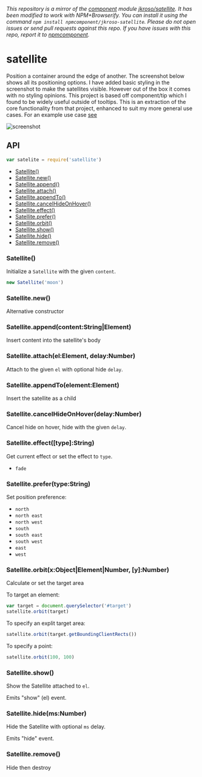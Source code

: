 *This repository is a mirror of the [component](http://component.io) module [jkroso/satellite](http://github.com/jkroso/satellite). It has been modified to work with NPM+Browserify. You can install it using the command `npm install npmcomponent/jkroso-satellite`. Please do not open issues or send pull requests against this repo. If you have issues with this repo, report it to [npmcomponent](https://github.com/airportyh/npmcomponent).*
# satellite

Position a container around the edge of another. The screenshot below shows all its positioning options. I have added basic styling in the screenshot to make the satellites visible. However out of the box it comes with no styling opinions. This project is based off component/tip which I found to be widely useful outside of tooltips. This is an extraction of the core functionality from that project, enhanced to suit my more general use cases. For an example use case [see](jkroso.github.com/contextmenu)

![screenshot](https://raw.github.com/jkroso/satellite/master/Screenshot.png)

## API

```javascript
var satelite = require('satellite')
```
  - [Satellite()](#satellite)
  - [Satellite.new()](#satellitenew)
  - [Satellite.append()](#satelliteappendcontentstringelement)
  - [Satellite.attach()](#satelliteattachelelementdelaynumber)
  - [Satellite.appendTo()](#satelliteappendtoelementelement)
  - [Satellite.cancelHideOnHover()](#satellitecancelhideonhoverdelaynumber)
  - [Satellite.effect()](#satelliteeffecttypestring)
  - [Satellite.prefer()](#satelliteprefertypestring)
  - [Satellite.orbit()](#satelliteorbitxobjectelementnumberynumber)
  - [Satellite.show()](#satelliteshow)
  - [Satellite.hide()](#satellitehidemsnumber)
  - [Satellite.remove()](#satelliteremove)

### Satellite()

  Initialize a `Satellite` with the given `content`.
  
```js
new Satellite('moon')
```

### Satellite.new()

  Alternative constructor

### Satellite.append(content:String|Element)

  Insert content into the satellite's body

### Satellite.attach(el:Element, delay:Number)

  Attach to the given `el` with optional hide `delay`.

### Satellite.appendTo(element:Element)

  Insert the satellite as a child

### Satellite.cancelHideOnHover(delay:Number)

  Cancel hide on hover, hide with the given `delay`.

### Satellite.effect([type]:String)

  Get current effect or set the effect to `type`.
  
   - `fade`

### Satellite.prefer(type:String)

  Set position preference:
  
   - `north`
   - `north east`
   - `north west`
   - `south`
   - `south east`
   - `south west`
   - `east`
   - `west`

### Satellite.orbit(x:Object|Element|Number, [y]:Number)

  Calculate or set the target area
  
  To target an element:
```js
var target = document.querySelector('#target')
satellite.orbit(target)
```

    
  To specify an explit target area:
```js
satellite.orbit(target.getBoundingClientRects())
```

    
  To specify a point:
```js
satellite.orbit(100, 100)
```

### Satellite.show()

  Show the Satellite attached to `el`.
  
  Emits "show" (el) event.

### Satellite.hide(ms:Number)

  Hide the Satellite with optional `ms` delay.
  
  Emits "hide" event.

### Satellite.remove()

  Hide then destroy
